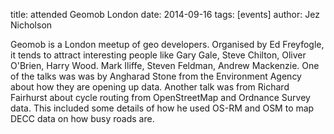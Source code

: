 title: attended Geomob London
date: 2014-09-16
tags: [events]
author: Jez Nicholson

​​​​Geomob is a London meetup of geo developers. Organised by Ed Freyfogle, i​t tends to attract interesting people like Gary Gale, Steve Chilton, Oliver O'Brien, Harry ​Wood.​ Mark Iliffe, ​Steven Feldman, Andrew Mackenzie​​.
One of the talks was was by Angharad Stone from the Environment Agency about how they are opening up data. 
Another talk was from Richard Fairhurst about cycle routing from OpenStreetMap and Ordnance Survey data​. This included some details of how he used OS-RM and OSM to map DECC data on how busy roads are.